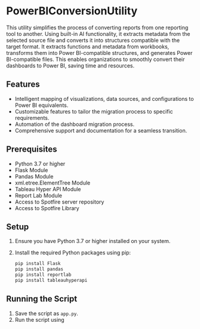 # PowerBIConversionUtility

This utility simplifies the process of converting reports from one reporting tool to another. Using built-in AI functionality, it extracts metadata from the selected source file and converts it into structures compatible with the target format. It extracts functions and metadata from workbooks, transforms them into Power BI-compatible structures, and generates Power BI-compatible files. This enables organizations to smoothly convert their dashboards to Power BI, saving time and resources.

## Features

- Intelligent mapping of visualizations, data sources, and configurations to Power BI equivalents.
- Customizable features to tailor the migration process to specific requirements.
- Automation of the dashboard migration process.
- Comprehensive support and documentation for a seamless transition.

## Prerequisites

- Python 3.7 or higher
- Flask Module
- Pandas Module
- xml.etree.ElementTree Module
- Tableau Hyper API Module
- Report Lab Module
- Access to Spotfire server repository
- Access to Spotfire Library

## Setup

1. Ensure you have Python 3.7 or higher installed on your system.
2. Install the required Python packages using pip:

    ```bash
    pip install Flask
    pip install pandas
    pip install reportlab
    pip install tableauhyperapi
    ```

## Running the Script

1. Save the script as `app.py`.
2. Run the script using
